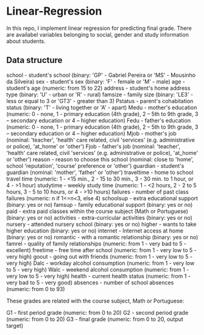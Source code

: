 # Linear-Regression
In this repo, I implement linear regression for predicting final grade. There are availabel variables belonging to social, gender and study information about students. 
## Data structure
  school - student's school (binary: 'GP' - Gabriel Pereira or 'MS' - Mousinho da Silveira)
  sex - student's sex (binary: 'F' - female or 'M' - male)
  age - student's age (numeric: from 15 to 22)
  address - student's home address type (binary: 'U' - urban or 'R' - rural)
  famsize - family size (binary: 'LE3' - less or equal to 3 or 'GT3' - greater than 3)
  Pstatus - parent's cohabitation status (binary: 'T' - living together or 'A' - apart)
  Medu - mother's education (numeric: 0 - none, 1 - primary education (4th grade), 2 – 5th to 9th grade, 3 – secondary education or 4 – higher education)
  Fedu - father's education (numeric: 0 - none, 1 - primary education (4th grade), 2 – 5th to 9th grade, 3 – secondary education or 4 – higher education)
  Mjob - mother's job (nominal: 'teacher', 'health' care related, civil 'services' (e.g. administrative or police), 'at_home' or 'other')
  Fjob - father's job (nominal: 'teacher', 'health' care related, civil 'services' (e.g. administrative or police), 'at_home' or 'other')
  reason - reason to choose this school (nominal: close to 'home', school 'reputation', 'course' preference or 'other')
  guardian - student's guardian (nominal: 'mother', 'father' or 'other')
  traveltime - home to school travel time (numeric: 1 - <15 min., 2 - 15 to 30 min., 3 - 30 min. to 1 hour, or 4 - >1 hour)
  studytime - weekly study time (numeric: 1 - <2 hours, 2 - 2 to 5 hours, 3 - 5 to 10 hours, or 4 - >10 hours)
  failures - number of past class failures (numeric: n if 1<=n<3, else 4)
  schoolsup - extra educational support (binary: yes or no)
  famsup - family educational support (binary: yes or no)
  paid - extra paid classes within the course subject (Math or Portuguese) (binary: yes or no)
  activities - extra-curricular activities (binary: yes or no)
  nursery - attended nursery school (binary: yes or no)
  higher - wants to take higher education (binary: yes or no)
  internet - Internet access at home (binary: yes or no)
  romantic - with a romantic relationship (binary: yes or no)
  famrel - quality of family relationships (numeric: from 1 - very bad to 5 - excellent)
  freetime - free time after school (numeric: from 1 - very low to 5 - very high)
  goout - going out with friends (numeric: from 1 - very low to 5 - very high)
  Dalc - workday alcohol consumption (numeric: from 1 - very low to 5 - very high)
  Walc - weekend alcohol consumption (numeric: from 1 - very low to 5 - very high)
  health - current health status (numeric: from 1 - very bad to 5 - very good)
  absences - number of school absences (numeric: from 0 to 93)

  These grades are related with the course subject, Math or Portuguese:

  G1 - first period grade (numeric: from 0 to 20)
  G2 - second period grade (numeric: from 0 to 20)
  G3 - final grade (numeric: from 0 to 20, output target)
